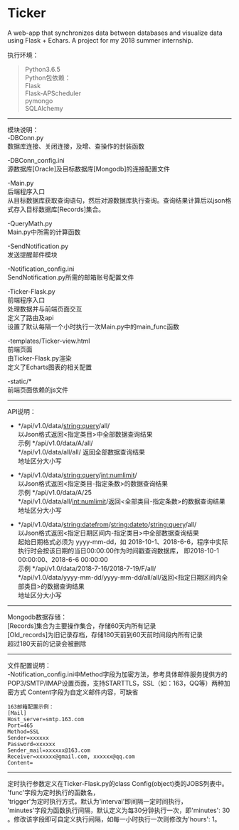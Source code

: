 # Ticker
A web-app that synchronizes data between databases and visualize data using Flask + Echars.
A project for my 2018 summer internship. 

执行环境：  
>Python3.6.5  
Python包依赖：  
>Flask  
>Flask-APScheduler  
>pymongo  
>SQLAlchemy  
	
**************************************************************************

模块说明：  
-DBConn.py  
	数据库连接、关闭连接，及增、查操作的封装函数  
	
-DBConn_config.ini  
	源数据库[Oracle]及目标数据库[Mongodb]的连接配置文件  
	
-Main.py  
	后端程序入口  
	从目标数据库获取查询语句，然后对源数据库执行查询。查询结果计算后以json格式存入目标数据库[Records]集合。  
	
-QueryMath.py  
	Main.py中所需的计算函数  
	
-SendNotification.py  
	发送提醒邮件模块  
	
-Notification_config.ini  
	SendNotification.py所需的邮箱账号配置文件  
	
-Ticker-Flask.py  
	前端程序入口  
	处理数据并与前端页面交互  
	定义了路由及api  
	设置了默认每隔一个小时执行一次Main.py中的main_func函数  
	
-templates/Ticker-view.html  
	前端页面  
	由Ticker-Flask.py渲染  
	定义了Echarts图表的相关配置  
	
-static/*  
	前端页面依赖的js文件  

**************************************************************************

API说明：  
- */api/v1.0/data/<string:query>/all/  
	以Json格式返回<指定类目>中全部数据查询结果  
	示例 */api/v1.0/data/A/all/  
	*/api/v1.0/data/all/all/ 返回全部数据查询结果  
	地址区分大小写  
	
- */api/v1.0/data/<string:query>/<int:numlimit>/  
	以Json格式返回<指定类目-指定条数>的数据查询结果  
	示例 */api/v1.0/data/A/25  
	*/api/v1.0/data/all/<int:numlimit>/返回<全部类目-指定条数>的数据查询结果  
	地址区分大小写  

- */api/v1.0/data/<string:datefrom>/<string:dateto>/<string:query>/all/  
    以Json格式返回<指定日期区间内-指定类目>中全部数据查询结果  
    起始日期格式必须为 yyyy-mm-dd，如 2018-10-1、2018-6-6，程序中实际执行时会按该日期的当日00:00:00作为时间戳查询数据库， 即2018-10-1 00:00:00、2018-6-6 00:00:00  
    示例 */api/v1.0/data/2018-7-16/2018-7-19/F/all/  
    */api/v1.0/data/yyyy-mm-dd/yyyy-mm-dd/all/all/返回<指定日期区间内全部类目>的数据查询结果  
    地址区分大小写  

**************************************************************************

Mongodb数据存储：  
[Records]集合为主要操作集合，存储60天内所有记录  
[Old_records]为旧记录存档，存储180天前到60天前时间段内所有记录  
超过180天前的记录会被删除  

**************************************************************************

文件配置说明：  
-Notification_config.ini中Method字段为加密方法，参考具体邮件服务提供方的POP3/SMTP/IMAP设置页面，支持STARTTLS，SSL（如：163，QQ等）两种加密方式
 Content字段为自定义邮件内容，可缺省  

    163邮箱配置示例：
    [Mail]
    Host_server=smtp.163.com
    Port=465
    Method=SSL
    Sender=xxxxxx
    Password=xxxxxx
    Sender_mail=xxxxxx@163.com
    Receiver=xxxxxx@gmail.com, xxxxxx@qq.com
    Content=

**************************************************************************

定时执行参数定义在Ticker-Flask.py的class Config(object)类的JOBS列表中。  
'func'字段为定时执行的函数名，  
'trigger'为定时执行方式，默认为'interval'即间隔一定时间执行，  
'minutes'字段为函数执行间隔，默认定义为每30分钟执行一次，即'minutes': 30 。修改该字段即可自定义执行间隔，如每一小时执行一次则修改为'hours': 1。  

